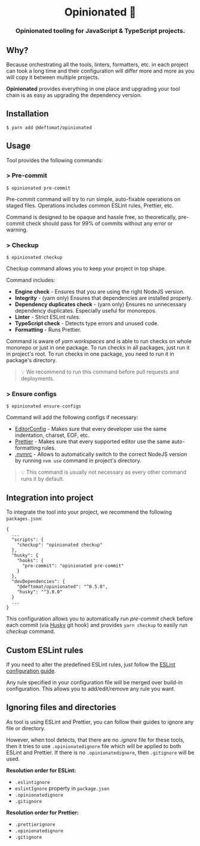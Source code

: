 <h1 align="center">Opinionated 🙏</h1>

<h3 align="center">Opinionated tooling for JavaScript & TypeScript projects.</h3>

## Why?

Because orchestrating all the tools, linters, formatters, etc. in each project can took a long time
and their configuration will differ more and more as you will copy it between multiple projects.

**Opinionated** provides everything in one place and upgrading your tool chain is as easy as upgrading the dependency version.

## Installation

```
$ yarn add @deftomat/opinionated
```

## Usage

Tool provides the following commands:

### > Pre-commit

```
$ opinionated pre-commit
```

Pre-commit command will try to run simple, auto-fixable operations on staged files.
Operations includes common ESLint rules, Prettier, etc.

Command is designed to be opaque and hassle free, so theoretically, pre-commit check should pass for 99% of commits without any error or warning.

### > Checkup

```
$ opinionated checkup
```

Checkup command allows you to keep your project in top shape.

Command includes:

- **Engine check** - Ensures that you are using the right NodeJS version.
- **Integrity** - (yarn only) Ensures that dependencies are installed properly.
- **Dependency duplicates check** - (yarn only) Ensures no unnecessary dependency duplicates. Especially useful for monorepos.
- **Linter** - Strict ESLint rules.
- **TypeScript check** - Detects type errors and unused code.
- **Formatting** - Runs Prettier.

Command is aware of _yarn workspaces_ and is able to run checks on whole monorepo or just in one package.
To run checks in all packages, just run it in project's root. To run checks in one package, you need to run it in package's directory.

> 💡 We recommend to run this command before pull requests and deployments.

### > Ensure configs

```
$ opinionated ensure-configs
```

Command will add the following configs if necessary:

- [EditorConfig](https://editorconfig.org/) - Makes sure that every developer use the same indentation, charset, EOF, etc.
- [Prettier](https://prettier.io/) - Makes sure that every supported editor use the same auto-formatting rules.
- [.nvmrc](https://github.com/nvm-sh/nvm) - Allows to automatically switch to the correct NodeJS version by running `nvm use` command in project's directory.

> 💡 This command is usually not necessary as every other command runs it by default.

## Integration into project

To integrate the tool into your project, we recommend the following `packages.json`:

```
{
  ...
  "scripts": {
    "checkup": "opinionated checkup"
  },
  "husky": {
    "hooks": {
      "pre-commit": "opinionated pre-commit"
    }
  },
  "devDependencies": {
    "@deftomat/opinionated": "^0.5.0",
    "husky": "^3.0.0"
  }
  ...
}
```

This configuration allows you to automatically run _pre-commit_ check before each commit (via [Husky](https://github.com/typicode/husky) git hook) and provides `yarn checkup` to easily run _checkup_ command.

## Custom ESLint rules

If you need to alter the predefined ESLint rules, just follow the [ESLint configuration guide](https://eslint.org/docs/user-guide/configuring).

Any rule specified in your configuration file will be merged over build-in configuration. This allows you to add/edit/remove any rule you want.

## Ignoring files and directories

As tool is using ESLint and Prettier, you can follow their guides to ignore any file or directory.

However, when tool detects, that there are no _.ignore_ file for these tools, then it tries to use `.opinionatedignore`
file which will be applied to both ESLint and Prettier. If there is no `.opinionatedignore`, then `.gitignore` will be used.

**Resolution order for ESLint:**

- `.eslintignore`
- `eslintIgnore` property in `package.json`
- `.opinionatedignore`
- `.gitignore`

**Resolution order for Prettier:**

- `.prettierignore`
- `.opinionatedignore`
- `.gitignore`
